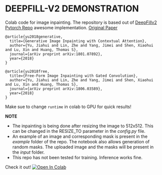# **DEEPFILL-V2 DEMONSTRATION**

Colab code for image inpainting. The repository is based out of [DeepFillv2 Pytorch Repo](https://github.com/csqiangwen/DeepFillv2_Pytorch) awesome implementation.
[Original Paper](https://arxiv.org/abs/1806.03589)


```
@article{yu2018generative,
  title={Generative Image Inpainting with Contextual Attention},
  author={Yu, Jiahui and Lin, Zhe and Yang, Jimei and Shen, Xiaohui and Lu, Xin and Huang, Thomas S},
  journal={arXiv preprint arXiv:1801.07892},
  year={2018}
}

@article{yu2018free,
  title={Free-Form Image Inpainting with Gated Convolution},
  author={Yu, Jiahui and Lin, Zhe and Yang, Jimei and Shen, Xiaohui and Lu, Xin and Huang, Thomas S},
  journal={arXiv preprint arXiv:1806.03589},
  year={2018}
}

```

Make sue to change `runtime` in colab to GPU for quick results!

**NOTE**

- The inpainting is being done after resizing the image to 512x512. This can be changed in the RESIZE_TO parameter in the _config.py_ file.
- An example of an image and corresponding mask is present in the _example_ folder of the repo. The notebook also allows generation of random masks. The uploaded image and the masks will be present in the _input_ folder.
- This repo has not been tested for training. Inference works fine.

Check it out! [![Open In Colab](https://colab.research.google.com/assets/colab-badge.svg)](https://colab.research.google.com/github/vrindaprabhu/deepfillv2_colab/blob/main/DeepFillv2_Colab.ipynb)

